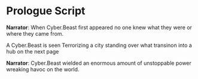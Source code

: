 ﻿# Prologue Script

**Narrator**: When Cyber.Beast first appeared no one knew what they were or where they came from.

A Cyber.Beast is seen Terrorizing a city standing over what transinon into a hub on the next page

**Narrator**: Cyber.Beast wielded an enormous amount of unstoppable power wreaking havoc on the world.

